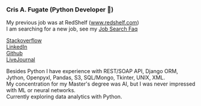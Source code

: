 ### Cris A. Fugate (Python Developer 🐍)

My previous job was at RedShelf (www.redshelf.com)<br>
I am searching for a new job, see my [Job Search Faq](https://gist.github.com/crisafugate/e7e1c6e54396c01b6d2d13206ca18dd5)

[Stackoverflow](https://stackoverflow.com/users/6496590/cris-fugate)  
[LinkedIn](https://www.linkedin.com/in/crisafugate)  
[Github](https://github.com/crisafugate)  
[LiveJournal](https://cafugate.livejournal.com)


Besides Python I have experience with REST/SOAP API, Django ORM, Jython, Openpyxl, Pandas, S3, SQL/Mongo, Tkinter, UNIX, XML.  
My concentration for my Master's degree was AI, but I was never impressed with ML or neural networks.
<br>Currently exploring data analytics with Python.
<!--
**crisafugate/crisafugate** is a ✨ _special_ ✨ repository because its `README.md` (this file) appears on your GitHub profile.

Here are some ideas to get you started:

- 🔭 I’m currently working on ...
- 🌱 I’m currently learning ...
- 👯 I’m looking to collaborate on ...
- 🤔 I’m looking for help with ...
- 💬 Ask me about ...
- 📫 How to reach me: ...
- 😄 Pronouns: ...
- ⚡ Fun fact: ...
-->
